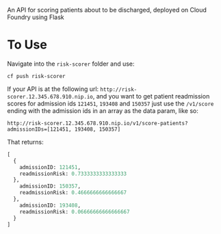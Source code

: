 An API for scoring patients about to be discharged, deployed on Cloud Foundry using Flask

To Use
================================================================================
Navigate into the `risk-scorer` folder and use:

`cf push risk-scorer`

If your API is at the following url: `http://risk-scorer.12.345.678.910.nip.io`, and you want to get patient readmission scores for admission ids `121451`, `193408` and `150357` just use the `/v1/score` ending with the admission ids in an array as the data param, like so: 

`http://risk-scorer.12.345.678.910.nip.io/v1/score-patients?admissionIDs=[121451, 193408, 150357]`

That returns:

```python
[
  {
    admissionID: 121451,
    readmissionRisk: 0.7333333333333333
  },
    admissionID: 150357,
    readmissionRisk: 0.4666666666666667
  },
    admissionID: 193408,
    readmissionRisk: 0.06666666666666667
  }
]
```

